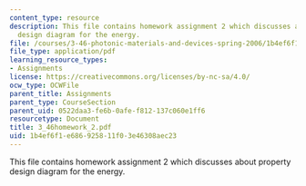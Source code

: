 ```yaml
---
content_type: resource
description: This file contains homework assignment 2 which discusses about property
  design diagram for the energy.
file: /courses/3-46-photonic-materials-and-devices-spring-2006/1b4ef6f1e686925811f03e46308aec23_3_46homework_2.pdf
file_type: application/pdf
learning_resource_types:
- Assignments
license: https://creativecommons.org/licenses/by-nc-sa/4.0/
ocw_type: OCWFile
parent_title: Assignments
parent_type: CourseSection
parent_uid: 0522daa3-fe6b-0afe-f812-137c060e1ff6
resourcetype: Document
title: 3_46homework_2.pdf
uid: 1b4ef6f1-e686-9258-11f0-3e46308aec23
---
```

This file contains homework assignment 2 which discusses about property design diagram for the energy.